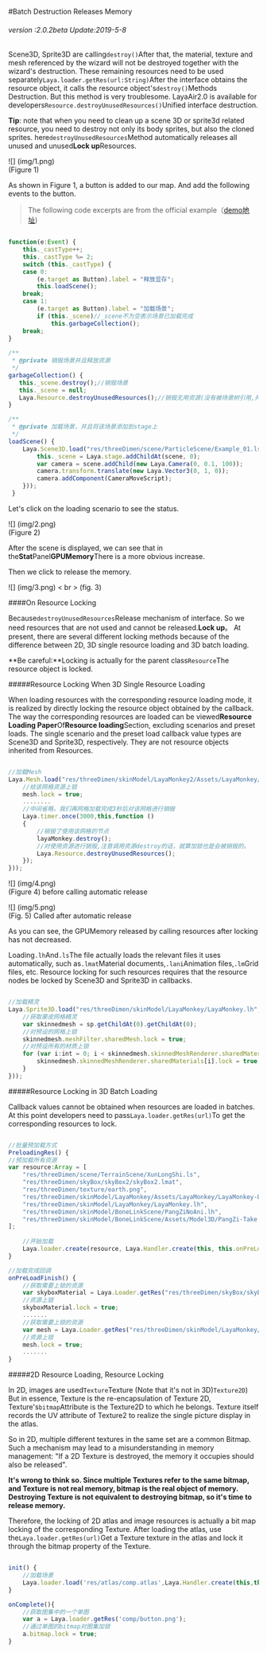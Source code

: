 #Batch Destruction Releases Memory

###### *version :2.0.2beta   Update:2019-5-8*

Scene3D, Sprite3D are calling`destroy()`After that, the material, texture and mesh referenced by the wizard will not be destroyed together with the wizard's destruction. These remaining resources need to be used separately`Laya.loader.getRes(url:String)`After the interface obtains the resource object, it calls the resource object's`destroy()`Methods Destruction. But this method is very troublesome. LayaAir2.0 is available for developers`Resource.destroyUnusedResources()`Unified interface destruction.

​**Tip**: note that when you need to clean up a scene 3D or sprite3d related resource, you need to destroy not only its body sprites, but also the cloned sprites. here`destroyUnusedResources`Method automatically releases all unused and unused**Lock up**Resources.

![] (img/1.png)<br> (Figure 1)

As shown in Figure 1, a button is added to our map. And add the following events to the button.

> The following code excerpts are from the official example（[demo地址](https://layaair.ldc.layabox.com/demo2/?language=ch&category=3d&group=Resource&name=GarbageCollection))


```typescript

function(e:Event) {
    this._castType++;
    this._castType %= 2;
    switch (this._castType) {
    case 0: 
    	(e.target as Button).label = "释放显存";
    	this.loadScene();
    break;
    case 1: 
    	(e.target as Button).label = "加载场景";
    	if (this._scene)//_scene不为空表示场景已加载完成
    		this.garbageCollection();
    break;
}
    
/**
 * @private 销毁场景并且释放资源
 */
garbageCollection() {
   this._scene.destroy();//销毁场景
   this._scene = null;
   Laya.Resource.destroyUnusedResources();//销毁无用资源(没有被场景树引用,并且没有加资源锁的)
}

/**
 * @private 加载场景，并且将该场景添加到stage上
 */
loadScene() {
    Laya.Scene3D.load("res/threeDimen/scene/ParticleScene/Example_01.ls", Laya.Handler.create(this, function(scene){
      	this._scene = Laya.stage.addChildAt(scene, 0);
     	var camera = scene.addChild(new Laya.Camera(0, 0.1, 100));
    	camera.transform.translate(new Laya.Vector3(0, 1, 0));
     	camera.addComponent(CameraMoveScript);
    }));
 }
```


Let's click on the loading scenario to see the status.

![] (img/2.png)<br> (Figure 2)

After the scene is displayed, we can see that in the**Stat**Panel**GPUMemory**There is a more obvious increase.

Then we click to release the memory.

![] (img/3.png) < br > (fig. 3)

####On Resource Locking

Because`destroyUnusedResources`Release mechanism of interface. So we need resources that are not used and cannot be released.**Lock up**。 At present, there are several different locking methods because of the difference between 2D, 3D single resource loading and 3D batch loading.

​**Be careful:**Locking is actually for the parent class`Resource`The resource object is locked.

#####Resource Locking When 3D Single Resource Loading

When loading resources with the corresponding resource loading mode, it is realized by directly locking the resource object obtained by the callback. The way the corresponding resources are loaded can be viewed**Resource Loading Paper**Of**Resource loading**Section, excluding scenarios and preset loads. The single scenario and the preset load callback value types are Scene3D and Sprite3D, respectively. They are not resource objects inherited from Resources.


```typescript

//加载Mesh
Laya.Mesh.load("res/threeDimen/skinModel/LayaMonkey2/Assets/LayaMonkey/LayaMonkey-LayaMonkey.lm", Laya.Handler.create(this, function(mesh) {
    //给该网格资源上锁
    mesh.lock = true;
	........
    //中间省略，我们再网格加载完成3秒后对该网格进行销毁
    Laya.timer.once(3000,this,function () 
    {
        //销毁了使用该网格的节点
        layaMonkey.destroy();
        //对使用资源进行销毁,注意调用资源destroy的话，就算加锁也是会被销毁的。
        Laya.Resource.destroyUnusedResources();
    });
}));
```


![] (img/4.png)<br> (Figure 4) before calling automatic release

![] (img/5.png)<br> (Fig. 5) Called after automatic release

As you can see, the GPUMemory released by calling resources after locking has not decreased.

Loading`.lh`And`.ls`The file actually loads the relevant files it uses automatically, such as`.lmat`Material documents,`.lani`Animation files,`.lm`Grid files, etc. Resource locking for such resources requires that the resource nodes be locked by Scene3D and Sprite3D in callbacks.


```typescript

//加载精灵
Laya.Sprite3D.load("res/threeDimen/skinModel/LayaMonkey/LayaMonkey.lh", Laya.Handler.create(this, function(sp) {
    //获取蒙皮网格精灵
    var skinnedmesh = sp.getChildAt(0).getChildAt(0);
    //对预设的网格上锁
    skinnedmesh.meshFilter.sharedMesh.lock = true;
    //对预设所有的材质上锁
    for (var i:int = 0; i < skinnedmesh.skinnedMeshRenderer.sharedMaterials.length;i++ ){
    	skinnedmesh.skinnedMeshRenderer.sharedMaterials[i].lock = true;
    }
}));
```


#####Resource Locking in 3D Batch Loading

Callback values cannot be obtained when resources are loaded in batches. At this point developers need to pass`Laya.loader.getRes(url)`To get the corresponding resources to lock.


```typescript

//批量预加载方式
PreloadingRes() {
//预加载所有资源
var resource:Array = [
    "res/threeDimen/scene/TerrainScene/XunLongShi.ls",
    "res/threeDimen/skyBox/skyBox2/skyBox2.lmat",
    "res/threeDimen/texture/earth.png", 
    "res/threeDimen/skinModel/LayaMonkey/Assets/LayaMonkey/LayaMonkey-LayaMonkey.lm",
    "res/threeDimen/skinModel/LayaMonkey/LayaMonkey.lh", 
    "res/threeDimen/skinModel/BoneLinkScene/PangZiNoAni.lh",
    "res/threeDimen/skinModel/BoneLinkScene/Assets/Model3D/PangZi-Take 001.lani"
];
    
    //开始加载
    Laya.loader.create(resource, Laya.Handler.create(this, this.onPreLoadFinish));
}

//加载完成回调
onPreLoadFinish() {
    //获取需要上锁的资源
    var skyboxMaterial = Laya.Loader.getRes("res/threeDimen/skyBox/skyBox2/skyBox2.lmat");
    //资源上锁
    skyboxMaterial.lock = true;
    .......
    //获取需要上锁的资源
    var mesh = Laya.Loader.getRes("res/threeDimen/skinModel/LayaMonkey/Assets/LayaMonkey/LayaMonkey-LayaMonkey.lm");
    //资源上锁 
	mesh.lock = true;
	.......
}
```


#####2D Resource Loading, Resource Locking

In 2D, images are used`Texture`Texture (Note that it's not in 3D)`Texture2D`) But in essence, Texture is the re-encapsulation of Texture 2D, Texture's`bitmap`Attribute is the Texture2D to which he belongs. Texture itself records the UV attribute of Texture2 to realize the single picture display in the atlas.

So in 2D, multiple different textures in the same set are a common Bitmap. Such a mechanism may lead to a misunderstanding in memory management: "If a 2D Texture is destroyed, the memory it occupies should also be released".

​**It's wrong to think so. Since multiple Textures refer to the same bitmap, and Texture is not real memory, bitmap is the real object of memory. Destroying Texture is not equivalent to destroying bitmap, so it's time to release memory.**

Therefore, the locking of 2D atlas and image resources is actually a bit map locking of the corresponding Texture. After loading the atlas, use the`Laya.loader.getRes(url)`Get a Texture texture in the atlas and lock it through the bitmap property of the Texture.


```js

init() {
	//加载场景
	Laya.loader.load('res/atlas/comp.atlas',Laya.Handler.create(this,this.onComplete));
}

onComplete(){
	//获取图集中的一个单图
	var a = Laya.loader.getRes('comp/button.png');
	//通过单图的bitmap对图集加锁
	a.bitmap.lock = true;
}
```

